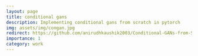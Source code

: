 ```yaml
---
layout: page
title: conditional gans 
description: Implementing conditional gans from scratch in pytorch
img: assets/img/congan.jpg
redirect: https://github.com/anirudhkaushik2003/Conditional-GANs-from-Scratch
importance: 1
category: work
---
```

